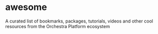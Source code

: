 # awesome
A curated list of bookmarks, packages, tutorials, videos and other cool resources from the Orchestra Platform ecosystem
